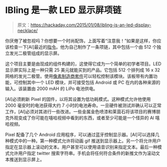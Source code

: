 # IBling 是一款 LED 显示屏项链

> 原文：<https://hackaday.com/2015/01/08/ibling-is-an-led-display-necklace/>

你厌倦了被忽视吗？你想要一个时尚配饰，上面写着“注意我！”如果是这样，你应该检查一下[Al]最近的[指令](http://www.instructables.com/id/iBling-LED-Necklace/?ALLSTEPS "LED necklace")。他为自己制作了一条项链，其中包括一个由 512 个独立发光二极管组成的显示屏。

这个项目主要是由现成的组件构建的，这使得它成为一个简单的初学者项目。LED 显示屏实际上是一种只需 25 美元就能买到的产品。它包括 512 个排列成 16 x 32 网格的发光二极管。使用[像素制造商套件](http://www.seeedstudio.com/depot/Pixel-v2-makers-kit-p-2193.html "Pixel maker's kit")可以轻松控制该模块。该板带有内置功能，可控制其中一个 LED 模块，并可接受包括 Android 或 PC 在内的各种来源的输入。该装置由 2000 mAH 的 LiPo 电池供电。

[Al]必须刷新 Pixel 的固件，以将其设置为低功耗模式。这种模式允许他使用 2000 毫安时的电池获得大约 7 小时的电池寿命。一旦硬件被测试并确认可以正常工作，[Al]必须对其进行一些改进。一些金属金色喷漆和莱茵石将该项目的赛博朋克外观变成了你可能在嘻哈视频中看到的东西，或者至少可能是一个怪异的 Al 嘻哈视频。

Pixel 配备了几个 Android 应用程序，可以通过蓝牙控制显示器。[Al]可以选择几种模式中的一种。第一种模式允许将动画 gif 推送到显示器上。另一个将允许用户指定在显示器上滚动的文本。用户甚至可以使用语音识别来指定文本。最后一种模式允许用户指定 twitter 搜索字符串。手机会将任何符合条件的新推文作为滚动文本推送到显示屏上。